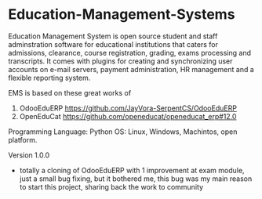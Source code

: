 # Education-Management-Systems


Education Management System is open source student and staff adminstration software for educational institutions that caters for admissions, clearance, course registration, grading, exams processing and transcripts. It comes with plugins for creating and synchronizing user accounts on e-mail servers, payment administration, HR management and a flexible reporting system.

EMS is based on these great works of

1. OdooEduERP https://github.com/JayVora-SerpentCS/OdooEduERP 
2. OpenEduCat https://github.com/openeducat/openeducat_erp#12.0

Programming Language: Python
OS: Linux, Windows, Machintos, open platform.

Version 1.0.0
- totally a cloning of OdooEduERP with 1 improvement at exam module, just a small bug fixing, but it bothered me, this bug was my main reason to start this project, sharing back the work to community
